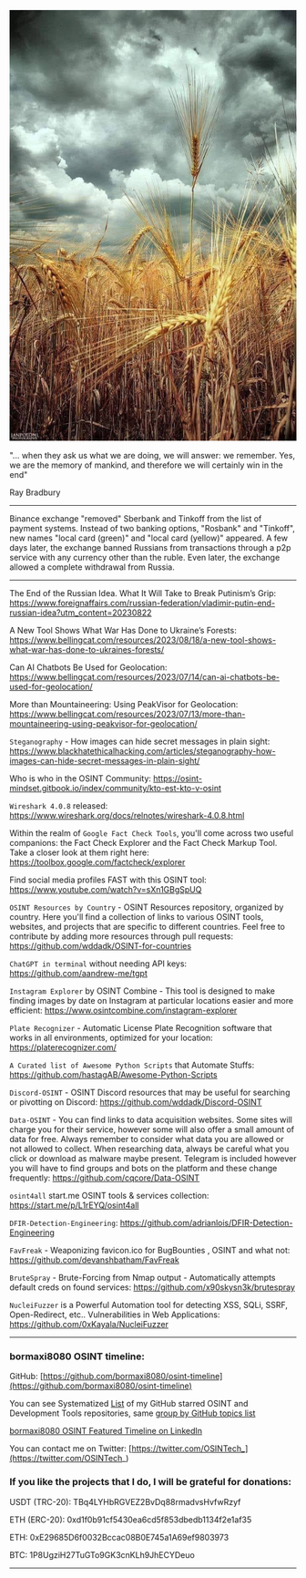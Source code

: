 ![alt text](img/22.jpg)

"... when they ask us what we are doing, we will answer: we remember. Yes, we are the memory of mankind, and therefore we will certainly win in the end"

Ray Bradbury

----

Binance exchange "removed" Sberbank and Tinkoff from the list of payment systems. Instead of two banking options, "Rosbank" and "Tinkoff", new names "local card (green)" and "local card (yellow)" appeared. A few days later, the exchange banned Russians from transactions through a p2p service with any currency other than the ruble. Even later, the exchange allowed a complete withdrawal from Russia.

----

The End of the Russian Idea. What It Will Take to Break Putinism’s Grip: https://www.foreignaffairs.com/russian-federation/vladimir-putin-end-russian-idea?utm_content=20230822

A New Tool Shows What War Has Done to Ukraine’s Forests: https://www.bellingcat.com/resources/2023/08/18/a-new-tool-shows-what-war-has-done-to-ukraines-forests/

Can AI Chatbots Be Used for Geolocation: https://www.bellingcat.com/resources/2023/07/14/can-ai-chatbots-be-used-for-geolocation/

More than Mountaineering: Using PeakVisor for Geolocation: https://www.bellingcat.com/resources/2023/07/13/more-than-mountaineering-using-peakvisor-for-geolocation/

```Steganography``` - How images can hide secret messages in plain sight: https://www.blackhatethicalhacking.com/articles/steganography-how-images-can-hide-secret-messages-in-plain-sight/

Who is who in the OSINT Community: https://osint-mindset.gitbook.io/index/community/kto-est-kto-v-osint

```Wireshark 4.0.8``` released: https://www.wireshark.org/docs/relnotes/wireshark-4.0.8.html

Within the realm of ```Google Fact Check Tools```, you'll come across two useful companions: the Fact Check Explorer and the Fact Check Markup Tool. Take a closer look at them right here: https://toolbox.google.com/factcheck/explorer

Find social media profiles FAST with this OSINT tool: https://www.youtube.com/watch?v=sXn1GBgSpUQ

```OSINT Resources by Country``` - OSINT Resources repository, organized by country. Here you'll find a collection of links to various OSINT tools, websites, and projects that are specific to different countries. Feel free to contribute by adding more resources through pull requests: https://github.com/wddadk/OSINT-for-countries

```ChatGPT in terminal``` without needing API keys: https://github.com/aandrew-me/tgpt

```Instagram Explorer``` by OSINT Combine - This tool is designed to make finding images by date on Instagram at particular locations easier and more efficient: https://www.osintcombine.com/instagram-explorer

```Plate Recognizer``` - Automatic License Plate Recognition software that works in all environments, optimized for your location: https://platerecognizer.com/

```A Curated list of Awesome Python Scripts``` that Automate Stuffs: https://github.com/hastagAB/Awesome-Python-Scripts

```Discord-OSINT``` - OSINT Discord resources that may be useful for searching or pivotting on Discord: https://github.com/wddadk/Discord-OSINT

```Data-OSINT``` - You can find links to data acquisition websites. Some sites will charge you for their service, however some will also offer a small amount of data for free. Always remember to consider what data you are allowed or not allowed to collect. When researching data, always be careful what you click or download as malware maybe present. Telegram is included however you will have to find groups and bots on the platform and these change frequently: https://github.com/cqcore/Data-OSINT

```osint4all``` start.me OSINT tools & services collection: https://start.me/p/L1rEYQ/osint4all

```DFIR-Detection-Engineering```: https://github.com/adrianlois/DFIR-Detection-Engineering

```FavFreak``` - Weaponizing favicon.ico for BugBounties , OSINT and what not: https://github.com/devanshbatham/FavFreak

```BruteSpray``` - Brute-Forcing from Nmap output - Automatically attempts default creds on found services: https://github.com/x90skysn3k/brutespray

```NucleiFuzzer``` is a Powerful Automation tool for detecting XSS, SQLi, SSRF, Open-Redirect, etc.. Vulnerabilities in Web Applications: https://github.com/0xKayala/NucleiFuzzer

----
### bormaxi8080 OSINT timeline:

GitHub: [https://github.com/bormaxi8080/osint-timeline](https://github.com/bormaxi8080/osint-timeline)

You can see Systematized [List](https://github.com/bormaxi8080/github-starred-repos-builder/blob/main/starred_repos.md) of my GitHub starred OSINT and Development Tools repositories, same [group by GitHub topics list](https://github.com/bormaxi8080/starred)

[bormaxi8080 OSINT Featured Timeline on LinkedIn](https://www.linkedin.com/in/osintech/details/featured/)

You can contact me on Twitter: [https://twitter.com/OSINTech_](https://twitter.com/OSINTech_)
### If you like the projects that I do, I will be grateful for donations:

USDT (TRC-20): TBq4LYHbRGVEZ2BvDq88rmadvsHvfwRzyf

ETH (ERC-20): 0xd1f0b91cf5430ea6cd5f853dbedb1134f2e1af35

ETH: 0xE29685D6f0032Bccac08B0E745a1A69ef9803973

BTC: 1P8UgziH27TuGTo9GK3cnKLh9JhECYDeuo

----

